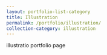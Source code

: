 ```yaml
---
layout: portfolio-list-category
title: Illustration
permalink: /portfolio/illustration/
collection-category: illustration
---
```


illustratio portfolio page
